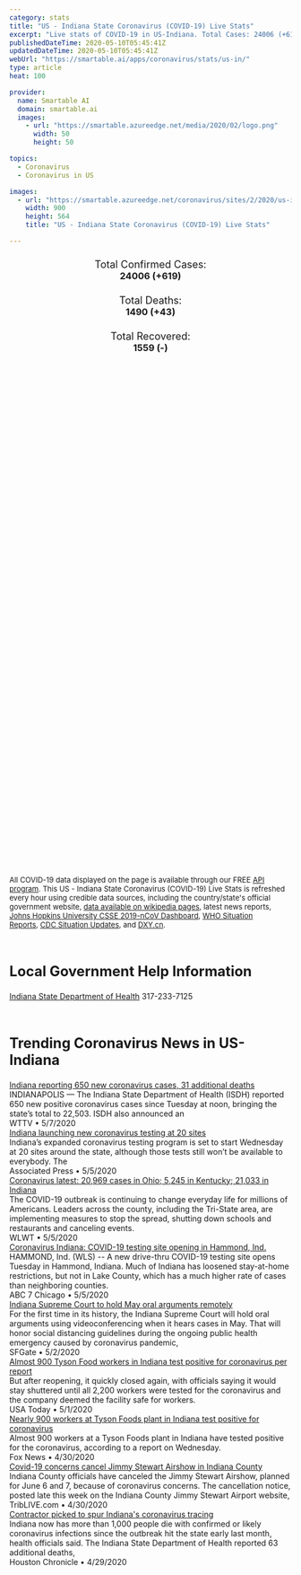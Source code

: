 ```yaml
---
category: stats
title: "US - Indiana State Coronavirus (COVID-19) Live Stats"
excerpt: "Live stats of COVID-19 in US-Indiana. Total Cases: 24006 (+619), Deaths: 1490 (+43), Recoveries: 1559(-)."
publishedDateTime: 2020-05-10T05:45:41Z
updatedDateTime: 2020-05-10T05:45:41Z
webUrl: "https://smartable.ai/apps/coronavirus/stats/us-in/"
type: article
heat: 100

provider:
  name: Smartable AI
  domain: smartable.ai
  images:
    - url: "https://smartable.azureedge.net/media/2020/02/logo.png"
      width: 50
      height: 50

topics:
  - Coronavirus
  - Coronavirus in US

images:
  - url: "https://smartable.azureedge.net/coronavirus/sites/2/2020/us-in.jpg"
    width: 900
    height: 564
    title: "US - Indiana State Coronavirus (COVID-19) Live Stats"

---
```

<div class="total-stats" style="text-align: center;">
    <h3>
	    <div style="font-size: 18px; font-weight: 400;">Total Confirmed Cases:</div>
	    24006 (<span class='red'>+619</span>)
    </h3>
    <h3>
	    <div style="font-size: 18px; font-weight: 400;">Total Deaths:</div>
	    1490 (<span class='red'>+43</span>)
    </h3>
    <h3>
	    <div style="font-size: 18px; font-weight: 400;">Total Recovered:</div>
	    1559 (-)
    </h3>
</div>

<script type="text/javascript" src="https://www.gstatic.com/charts/loader.js"></script>

<div id="time_series_chart" style="width: 100%; height: 400px;"></div>
<script type="text/javascript">
  google.charts.load('current', {'packages':['corechart']});
  google.charts.setOnLoadCallback(drawChart);
  function drawChart() {
    var data = google.visualization.arrayToDataTable([
      ['Date', 'Total Cases', 'Total Deaths', 'Total Recovered'],
      ['1/22/2020', 0, 0, 0],['1/23/2020', 0, 0, 0],['1/24/2020', 0, 0, 0],['1/25/2020', 0, 0, 0],['1/26/2020', 0, 0, 0],['1/27/2020', 0, 0, 0],['1/28/2020', 0, 0, 0],['1/29/2020', 0, 0, 0],['1/30/2020', 0, 0, 0],['1/31/2020', 0, 0, 0],['2/1/2020', 0, 0, 0],['2/2/2020', 0, 0, 0],['2/3/2020', 0, 0, 0],['2/4/2020', 0, 0, 0],['2/5/2020', 0, 0, 0],['2/6/2020', 0, 0, 0],['2/7/2020', 0, 0, 0],['2/8/2020', 0, 0, 0],['2/9/2020', 0, 0, 0],['2/10/2020', 0, 0, 0],['2/11/2020', 0, 0, 0],['2/12/2020', 0, 0, 0],['2/13/2020', 0, 0, 0],['2/14/2020', 0, 0, 0],['2/15/2020', 0, 0, 0],['2/16/2020', 0, 0, 0],['2/17/2020', 0, 0, 0],['2/18/2020', 0, 0, 0],['2/19/2020', 0, 0, 0],['2/20/2020', 0, 0, 0],['2/21/2020', 0, 0, 0],['2/22/2020', 0, 0, 0],['2/23/2020', 0, 0, 0],['2/24/2020', 0, 0, 0],['2/25/2020', 0, 0, 0],['2/26/2020', 0, 0, 0],['2/27/2020', 0, 0, 0],['2/28/2020', 0, 0, 0],['2/29/2020', 0, 0, 0],['3/1/2020', 0, 0, 0],['3/2/2020', 0, 0, 0],['3/3/2020', 0, 0, 0],['3/4/2020', 0, 0, 0],['3/5/2020', 0, 0, 0],['3/6/2020', 1, 0, 0],['3/7/2020', 1, 0, 0],['3/8/2020', 2, 0, 0],['3/9/2020', 3, 0, 0],['3/10/2020', 6, 0, 0],['3/11/2020', 11, 0, 0],['3/12/2020', 12, 0, 0],['3/13/2020', 12, 0, 0],['3/14/2020', 15, 0, 0],['3/15/2020', 20, 0, 0],['3/16/2020', 24, 2, 0],['3/17/2020', 30, 2, 0],['3/18/2020', 39, 2, 0],['3/19/2020', 61, 2, 0],['3/20/2020', 87, 3, 0],['3/21/2020', 128, 4, 0],['3/22/2020', 204, 7, 0],['3/23/2020', 271, 7, 0],['3/24/2020', 370, 12, 0],['3/25/2020', 479, 14, 0],['3/26/2020', 657, 17, 0],['3/27/2020', 981, 25, 0],['3/28/2020', 1232, 31, 0],['3/29/2020', 1514, 32, 0],['3/30/2020', 1787, 35, 0],['3/31/2020', 2159, 49, 0],['4/1/2020', 2569, 65, 0],['4/2/2020', 3039, 78, 0],['4/3/2020', 3437, 102, 0],['4/4/2020', 3973, 117, 0],['4/5/2020', 4431, 128, 0],['4/6/2020', 4976, 144, 0],['4/7/2020', 5530, 174, 0],['4/8/2020', 5963, 204, 28],['4/9/2020', 6371, 246, 28],['4/10/2020', 6925, 301, 58],['4/11/2020', 7451, 331, 58],['4/12/2020', 7941, 344, 105],['4/13/2020', 8310, 354, 105],['4/14/2020', 8515, 387, 131],['4/15/2020', 8949, 436, 146],['4/16/2020', 9537, 480, 150],['4/17/2020', 10154, 519, 150],['4/18/2020', 10641, 545, 173],['4/19/2020', 11211, 562, 1557],['4/20/2020', 11688, 577, 1559],['4/21/2020', 12097, 635, 1559],['4/22/2020', 12438, 666, 1559],['4/23/2020', 13039, 706, 1559],['4/24/2020', 13041, 706, 1559],['4/25/2020', 14399, 785, 175],['4/26/2020', 15023, 813, 175],['4/27/2020', 15971, 932, 175],['4/28/2020', 16592, 992, 175],['4/29/2020', 17186, 1065, 175],['4/30/2020', 17989, 1114, 175],['5/1/2020', 18626, 1166, 175],['5/2/2020', 19310, 1229, 175],['5/3/2020', 19944, 1246, 175],['5/4/2020', 20518, 1264, 175],['5/5/2020', 21046, 1326, 175],['5/6/2020', 21885, 1377, 1559],['5/7/2020', 22748, 1414, 1559],['5/8/2020', 23387, 1447, 1559],['5/9/2020', 24006, 1490, 1559],
    ]);
    var options = {
      curveType: 'none',
      chartArea: {'width': '80%', 'height': '80%'},
      legend: { position: 'top' },
      lineWidth: 5,
      colors: ['#f60109', '#444444', '#81B71F']
    };
    var chart = new google.visualization.LineChart(document.getElementById('time_series_chart'));
    chart.draw(data, options);
  }
</script>

<div id="geo_chart" style="width: 100%; height: 500px;"></div>
<script type="text/javascript">
  google.charts.load('current', {
    'packages':['geochart'],
    'mapsApiKey': 'AIzaSyDk1HhVhLaveyKrUhhHZ5YwzIpEcbdal6U'
  });
  google.charts.setOnLoadCallback(drawRegionsMap);
  function drawRegionsMap() {
    var data = google.visualization.arrayToDataTable([
      ['LATITUDE', 'LONGITUDE', 'DESCRIPTION', 'Total Cases', 'Total Deaths'],
      [39.8522, -77.2865, "Adams", 9, 1],[41.1966, -84.9245, "Allen", 800, 63],[39.2094, -85.9183, "Bartholomew", 342, 25],[40.0106, -86.4997, "Boone", 228, 30],[39.3085, -86.1227, "Brown", 25, 1],[40.5452, -86.5242, "Carroll", 71, 2],[40.8644, -86.5, "Cass", 1507, 3],[38.5395, -85.7655, "Clark", 374, 26],[39.2769, -87.1126, "Clay", 24, 1],[40.1944, -86.6671, "Clinton", 85, 2],[38.3714, -86.3444, "Crawford", 21, 1],[39.0676, -84.9053, "Dearborn", 148, 13],[39.4279, -85.6286, "Decatur", 218, 31],[41.3147, -84.9012, "DeKalb", 24, 2],[40.3138, -85.5009, "Delaware", 219, 15],[38.3934, -86.9404, "Dubois", 42, 0],[41.5336, -86.0138, "Elkhart", 436, 18],[39.6582, -85.141, "Fayette", 54, 4],[38.3513, -85.9372, "Floyd", 230, 29],[40.1089, -87.1577, "Fountain", 15, 2],[39.4233, -85.0114, "Franklin", 107, 8],[41.0192, -86.4125, "Fulton", 36, 1],[38.2786, -87.377, "Gibson", 7, 0],[40.6126, -85.5592, "Grant", 170, 16],[38.9879, -87.0813, "Greene", 150, 11],[39.9658, -86.1461, "Hamilton", 920, 82],[39.8857, -85.6086, "Hancock", 264, 18],[38.124, -85.9736, "Harrison", 156, 12],[39.8065, -86.5401, "Hendricks", 951, 63],[39.9973, -85.2512, "Henry", 73, 2],[40.4483, -86.1345, "Howard", 242, 10],[40.741, -85.5618, "Huntington", 13, 2],[38.8247, -86.1716, "Jackson", 274, 1],[40.9059, -87.1612, "Jasper", 46, 1],[38.9853, -85.6106, "Jennings", 95, 5],[39.4638, -86.1345, "Johnson", 790, 87],[38.7991, -87.4604, "Knox", 21, 0],[41.0743, -85.8923, "Kosciusko", 40, 2],[41.648, -85.4179, "LaGrange", 37, 2],[41.443, -87.4702, "Lake", 2392, 128],[41.7563, -86.8181, "LaPorte", 321, 11],[38.9172, -86.5557, "Lawrence", 116, 16],[40.2743, -85.8371, "Madison", 497, 65],[39.8362, -86.1752, "Marion", 7245, 430],[41.2159, -86.4236, "Marshall", 32, 1],[40.602, -85.9275, "Miami", 123, 1],[39.1637, -86.5257, "Monroe", 142, 9],[40.0428, -86.8975, "Montgomery", 125, 3],[39.5337, -86.3778, "Morgan", 194, 9],[40.9523, -87.299, "Newton", 66, 10],[41.4277, -85.355, "Noble", 128, 15],[38.9531, -84.8546, "Ohio", 9, 0],[38.5462, -86.6202, "Orange", 113, 18],[39.2861, -86.7726, "Owen", 28, 1],[41.685, -86.9804, "Porter", 309, 9],[38.2042, -87.9151, "Posey", 15, 0],[39.5211, -86.7995, "Putnam", 89, 5],[40.1898, -85.2037, "Randolph", 35, 2],[39.2373, -85.0931, "Ripley", 99, 6],[39.4981, -85.4676, "Rush", 47, 2],[38.6854, -85.7831, "Scott", 79, 2],[39.6738, -85.7052, "Shelby", 311, 22],[41.6228, -86.3377, "St. Joseph", 785, 30],[41.1989, -86.8922, "Starke", 22, 2],[41.6432, -85.005, "Steuben", 63, 1],[39.0973, -87.4074, "Sullivan", 20, 0],[38.7427, -85.0783, "Switzerland", 16, 0],[40.5076, -86.8527, "Tippecanoe", 225, 2],[40.3795, -86.0868, "Tipton", 21, 1],[38.024, -87.512, "Vanderburgh", 182, 2],[39.4936, -87.2667, "Vigo", 77, 6],[40.9807, -85.8393, "Wabash", 64, 2],[40.1973, -87.527, "Warren", 13, 1],[38.0469, -87.2847, "Warrick", 121, 20],[38.5549, -86.2778, "Washington", 48, 1],[39.9447, -84.8308, "Wayne", 138, 5],[40.6568, -85.2225, "Wells", 10, 0],[40.6622, -86.8678, "White", 145, 1],[41.2308, -85.3201, "Whitley", 22, 1],[38.7369, -85.5387, "Jefferson", 35, 0],[40.4882, -87.0857, "Benton", 12, 0],[40.492, -85.1468, "Jay", 21, 0],[40.4537, -85.3736, "Blackford", 13, 1],[38.1692, -86.8257, "Spencer", 10, 1],[39.7665, -87.2295, "Parke", 17, 0],[39.6349, -84.926, "Union", 19, 0],[38.7221, -86.8002, "Martin", 7, 0],[38.6679, -86.9974, "Daviess", 56, 17],[39.667, -87.5203, "Vermillion", 8, 0],[41.0535, -86.6037, "Pulaski", 34, 0],[37.9106, -86.7377, "Perry", 21, 0],[38.3827, -87.2129, "Pike", 2, 0],
    ]);
    var options = {
      backgroundColor: {fill:'transparent',stroke:'#FFF' ,strokeWidth:0 }, 
      displayMode: 'markers',
      region: 'US-IN', 
      resolution: 'metros',
      colorAxis: {colors: ['#F27D81', '#f60109']},
      sizeAxis: {minSize:3,  maxSize:12},
    };
    var chart = new google.visualization.GeoChart(document.getElementById('geo_chart'));
    chart.draw(data, options);
  };
</script>

<div id="geo_table"></div>
<script type="text/javascript">
  google.charts.load('current', {'packages':['table']});
  google.charts.setOnLoadCallback(drawTable);
  function drawTable() {
    var data = new google.visualization.DataTable();
    data.addColumn('string', 'Location');
    data.addColumn('number', 'Total Cases');
    data.addColumn('number', 'New Cases');
    data.addColumn('number', 'Active Cases');
    data.addColumn('number', 'Total Deaths');
    data.addColumn('number', 'New Deaths');
    data.addColumn('number', 'Total Recovered');
    data.addRows([
      [{v:"Adams", f:"Adams"}, 9, 0, 8, 1, 0, 0],[{v:"Allen", f:"Allen"}, 800, 19, 737, 63, 0, 0],[{v:"Bartholomew", f:"Bartholomew"}, 342, 11, 317, 25, 1, 0],[{v:"Boone", f:"Boone"}, 228, 6, 198, 30, 0, 0],[{v:"Brown", f:"Brown"}, 25, 0, 24, 1, 0, 0],[{v:"Carroll", f:"Carroll"}, 71, 1, 69, 2, 0, 0],[{v:"Cass", f:"Cass"}, 1507, 10, 1504, 3, 0, 0],[{v:"Clark", f:"Clark"}, 374, 16, 348, 26, 0, 0],[{v:"Clay", f:"Clay"}, 24, 0, 23, 1, 0, 0],[{v:"Clinton", f:"Clinton"}, 85, 5, 83, 2, 0, 0],[{v:"Crawford", f:"Crawford"}, 21, 0, 20, 1, 0, 0],[{v:"Dearborn", f:"Dearborn"}, 148, 2, 135, 13, 0, 0],[{v:"Decatur", f:"Decatur"}, 218, 2, 187, 31, 0, 0],[{v:"DeKalb", f:"DeKalb"}, 24, 0, 22, 2, 0, 0],[{v:"Delaware", f:"Delaware"}, 219, 5, 204, 15, 0, 0],[{v:"Dubois", f:"Dubois"}, 42, 4, 42, 0, 0, 0],[{v:"Elkhart", f:"Elkhart"}, 436, 26, 418, 18, 2, 0],[{v:"Fayette", f:"Fayette"}, 54, 2, 50, 4, 0, 0],[{v:"Floyd", f:"Floyd"}, 230, 4, 201, 29, 0, 0],[{v:"Fountain", f:"Fountain"}, 15, 1, 13, 2, 0, 0],[{v:"Franklin", f:"Franklin"}, 107, 3, 46, 8, 0, 53],[{v:"Fulton", f:"Fulton"}, 36, 2, 35, 1, 0, 0],[{v:"Gibson", f:"Gibson"}, 7, 0, 7, 0, 0, 0],[{v:"Grant", f:"Grant"}, 170, 5, 154, 16, 1, 0],[{v:"Greene", f:"Greene"}, 150, 4, 139, 11, 0, 0],[{v:"Hamilton", f:"Hamilton"}, 920, 17, 838, 82, 0, 0],[{v:"Hancock", f:"Hancock"}, 264, 18, 246, 18, 1, 0],[{v:"Harrison", f:"Harrison"}, 156, 3, 144, 12, 0, 0],[{v:"Hendricks", f:"Hendricks"}, 951, 24, 888, 63, 3, 0],[{v:"Henry", f:"Henry"}, 73, 3, 71, 2, 0, 0],[{v:"Howard", f:"Howard"}, 242, 8, 232, 10, 0, 0],[{v:"Huntington", f:"Huntington"}, 13, 0, 11, 2, 0, 0],[{v:"Jackson", f:"Jackson"}, 274, 23, 273, 1, 0, 0],[{v:"Jasper", f:"Jasper"}, 46, 0, 45, 1, 0, 0],[{v:"Jennings", f:"Jennings"}, 95, 2, 90, 5, 0, 0],[{v:"Johnson", f:"Johnson"}, 790, 21, 700, 87, 4, 3],[{v:"Knox", f:"Knox"}, 21, 0, 21, 0, 0, 0],[{v:"Kosciusko", f:"Kosciusko"}, 40, 0, 38, 2, 0, 0],[{v:"LaGrange", f:"LaGrange"}, 37, 0, 35, 2, 0, 0],[{v:"Lake", f:"Lake"}, 2392, 33, 2264, 128, 7, 0],[{v:"LaPorte", f:"LaPorte"}, 321, 14, 310, 11, 0, 0],[{v:"Lawrence", f:"Lawrence"}, 116, 1, 100, 16, 0, 0],[{v:"Madison", f:"Madison"}, 497, 14, 432, 65, 0, 0],[{v:"Marion", f:"Marion"}, 7245, 167, 6815, 430, 5, 0],[{v:"Marshall", f:"Marshall"}, 32, 0, 31, 1, 0, 0],[{v:"Miami", f:"Miami"}, 123, 1, 122, 1, 0, 0],[{v:"Monroe", f:"Monroe"}, 142, 1, 133, 9, 0, 0],[{v:"Montgomery", f:"Montgomery"}, 125, 11, 122, 3, 1, 0],[{v:"Morgan", f:"Morgan"}, 194, 8, 185, 9, 0, 0],[{v:"Newton", f:"Newton"}, 66, 2, 56, 10, 0, 0],[{v:"Noble", f:"Noble"}, 128, 1, 113, 15, 0, 0],[{v:"Ohio", f:"Ohio"}, 9, 2, 9, 0, 0, 0],[{v:"Orange", f:"Orange"}, 113, 5, 95, 18, 1, 0],[{v:"Owen", f:"Owen"}, 28, 2, 27, 1, 0, 0],[{v:"Porter", f:"Porter"}, 309, 6, 236, 9, 1, 64],[{v:"Posey", f:"Posey"}, 15, 0, 15, 0, 0, 0],[{v:"Putnam", f:"Putnam"}, 89, 4, 84, 5, 0, 0],[{v:"Randolph", f:"Randolph"}, 35, 6, 33, 2, 0, 0],[{v:"Ripley", f:"Ripley"}, 99, 0, 93, 6, 0, 0],[{v:"Rush", f:"Rush"}, 47, 0, 45, 2, 0, 0],[{v:"Scott", f:"Scott"}, 79, 6, 77, 2, 0, 0],[{v:"Shelby", f:"Shelby"}, 311, 11, 289, 22, 0, 0],[{v:"St. Joseph", f:"St. Joseph"}, 785, 12, 755, 30, 1, 0],[{v:"Starke", f:"Starke"}, 22, 1, 20, 2, 0, 0],[{v:"Steuben", f:"Steuben"}, 63, 0, 62, 1, 0, 0],[{v:"Sullivan", f:"Sullivan"}, 20, 1, 20, 0, 0, 0],[{v:"Switzerland", f:"Switzerland"}, 16, 0, 16, 0, 0, 0],[{v:"Tippecanoe", f:"Tippecanoe"}, 225, 18, 223, 2, 0, 0],[{v:"Tipton", f:"Tipton"}, 21, 1, 20, 1, 0, 0],[{v:"Vanderburgh", f:"Vanderburgh"}, 182, 7, 125, 2, 0, 55],[{v:"Vigo", f:"Vigo"}, 77, 2, 71, 6, 0, 0],[{v:"Wabash", f:"Wabash"}, 64, 0, 62, 2, 0, 0],[{v:"Warren", f:"Warren"}, 13, 0, 12, 1, 0, 0],[{v:"Warrick", f:"Warrick"}, 121, 2, 101, 20, 1, 0],[{v:"Washington", f:"Washington"}, 48, 3, 47, 1, 0, 0],[{v:"Wayne", f:"Wayne"}, 138, 12, 133, 5, 2, 0],[{v:"Wells", f:"Wells"}, 10, 1, 10, 0, 0, 0],[{v:"White", f:"White"}, 145, 6, 144, 1, 0, 0],[{v:"Whitley", f:"Whitley"}, 22, 0, 21, 1, 0, 0],[{v:"Jefferson", f:"Jefferson"}, 35, 1, 35, 0, 0, 0],[{v:"Benton", f:"Benton"}, 12, 0, 12, 0, 0, 0],[{v:"Jay", f:"Jay"}, 21, 2, 21, 0, 0, 0],[{v:"Blackford", f:"Blackford"}, 13, 0, 12, 1, 0, 0],[{v:"Spencer", f:"Spencer"}, 10, 1, 9, 1, 0, 0],[{v:"Parke", f:"Parke"}, 17, 1, 17, 0, 0, 0],[{v:"Union", f:"Union"}, 19, 3, 19, 0, 0, 0],[{v:"Martin", f:"Martin"}, 7, 0, 7, 0, 0, 0],[{v:"Daviess", f:"Daviess"}, 56, 0, 39, 17, 0, 0],[{v:"Vermillion", f:"Vermillion"}, 8, 0, 8, 0, 0, 0],[{v:"Pulaski", f:"Pulaski"}, 34, 1, 34, 0, 0, 0],[{v:"Perry", f:"Perry"}, 21, 2, 21, 0, 0, 0],[{v:"Pike", f:"Pike"}, 2, 0, 2, 0, 0, 0],
    ]);
    data.setProperty(0, 0, 'style', 'min-width:100px');
    var table = new google.visualization.Table(document.getElementById('geo_table'));
    table.draw(data, {allowHtml: true, sortColumn: 2, sortAscending: false, width: '660px', height: '100%'});
  }
</script>

<span style="font-size: 13px">All COVID-19 data displayed on the page is available through our FREE <a href="https://developer.smartable.ai">API program</a>. This US - Indiana State Coronavirus (COVID-19) Live Stats is refreshed every hour using credible data sources, including the country/state's official government website, <a href="https://en.wikipedia.org/wiki/2019%E2%80%9320_coronavirus_pandemic" target="_blank">data available on wikipedia pages</a>, latest news reports, <a href="https://systems.jhu.edu/research/public-health/ncov/" target="_blank">Johns Hopkins University CSSE 2019-nCoV Dashboard</a>, <a href="https://www.who.int/emergencies/diseases/novel-coronavirus-2019/situation-reports" target="_blank">WHO Situation Reports</a>, <a href="https://www.cdc.gov/coronavirus/2019-ncov/index.html" target="_blank">CDC Situation Updates</a>, and <a href="https://ncov.dxy.cn/ncovh5/view/pneumonia" target="_blank">DXY.cn</a>.</span>

<h2 id="news" class="center" style="margin-top: 60px; font-size: 25px;">Local Government Help Information</h2>
<div class="info center">
<a href="https://www.in.gov/isdh/28470.htm" target="_blank">Indiana State Department of Health</a> 317-233-7125
</div>
<h2 id="news" class="center" style="margin-top: 60px; font-size: 25px;">Trending Coronavirus News in US-Indiana</h2>
<div class="row">
<div class="col-md-6 col-sm-12">
  <div class="content-card">
	<a href="https://cbs4indy.com/news/indiana-reporting-650-new-coronavirus-cases-31-additional-deaths/"><div class="card-image" style="background-image: url(https://cbs4indy.com/wp-content/uploads/sites/22/2020/05/0507_Featured.png?w=1280&h=720&crop=1)"></div></a>
	<div class="content">
		<div class="card-title"><a href="https://cbs4indy.com/news/indiana-reporting-650-new-coronavirus-cases-31-additional-deaths/">Indiana reporting 650 new coronavirus cases, 31 additional deaths</a></div>
		<div class="card-excerpt">INDIANAPOLIS — The Indiana State Department of Health (ISDH) reported 650 new positive coronavirus cases since Tuesday at noon, bringing the state’s total to 22,503. ISDH also announced an</div>
		<div class="card-meta">
			<span class="card-provider">WTTV</span> • <span class="card-date">5/7/2020</span>
		</div>
	</div>
  </div>
</div>
<div class="col-md-6 col-sm-12">
  <div class="content-card">
	<a href="https://apnews.com/638f679ef28a1982dfe14d03829bde1a"><div class="card-image" style="background-image: url(https://storage.googleapis.com/afs-prod/media/f0da2855770b44a8971dc36664b488fd/3000.jpeg)"></div></a>
	<div class="content">
		<div class="card-title"><a href="https://apnews.com/638f679ef28a1982dfe14d03829bde1a">Indiana launching new coronavirus testing at 20 sites</a></div>
		<div class="card-excerpt">Indiana’s expanded coronavirus testing program is set to start Wednesday at 20 sites around the state, although those tests still won’t be available to everybody. The</div>
		<div class="card-meta">
			<span class="card-provider">Associated Press</span> • <span class="card-date">5/5/2020</span>
		</div>
	</div>
  </div>
</div>
<div class="col-md-6 col-sm-12">
  <div class="content-card">
	<a href="https://www.wlwt.com/article/coronavirus-latest-20-969-cases-in-ohio-5-245-in-kentucky-21-033-in-indiana/32095068"><div class="card-image" style="background-image: url(https://kubrick.htvapps.com/htv-prod-media.s3.amazonaws.com/images/coronavirus-indy-1583511980.jpg?crop=1.00xw:1.00xh;0,0&resize=1200:*)"></div></a>
	<div class="content">
		<div class="card-title"><a href="https://www.wlwt.com/article/coronavirus-latest-20-969-cases-in-ohio-5-245-in-kentucky-21-033-in-indiana/32095068">Coronavirus latest: 20,969 cases in Ohio; 5,245 in Kentucky; 21,033 in Indiana</a></div>
		<div class="card-excerpt">The COVID-19 outbreak is continuing to change everyday life for millions of Americans. Leaders across the county, including the Tri-State area, are implementing measures to stop the spread, shutting down schools and restaurants and canceling events.</div>
		<div class="card-meta">
			<span class="card-provider">WLWT</span> • <span class="card-date">5/5/2020</span>
		</div>
	</div>
  </div>
</div>
<div class="col-md-6 col-sm-12">
  <div class="content-card">
	<a href="https://abc7chicago.com/covid-19-testing-near-me-hammond-indiana-reopen-coronavirus/6152239/"><div class="card-image" style="background-image: url(https://cdn.abcotvs.com/dip/images/6152218_050520-wls-hammond-testing5-vid.jpg)"></div></a>
	<div class="content">
		<div class="card-title"><a href="https://abc7chicago.com/covid-19-testing-near-me-hammond-indiana-reopen-coronavirus/6152239/">Coronavirus Indiana: COVID-19 testing site opening in Hammond, Ind.</a></div>
		<div class="card-excerpt">HAMMOND, Ind. (WLS) -- A new drive-thru COVID-19 testing site opens Tuesday in Hammond, Indiana. Much of Indiana has loosened stay-at-home restrictions, but not in Lake County, which has a much higher rate of cases than neighboring counties.</div>
		<div class="card-meta">
			<span class="card-provider">ABC 7 Chicago</span> • <span class="card-date">5/5/2020</span>
		</div>
	</div>
  </div>
</div>
<div class="col-md-6 col-sm-12">
  <div class="content-card">
	<a href="https://www.sfgate.com/news/article/Indiana-Supreme-Court-to-hold-May-oral-arguments-15242101.php"><div class="card-image" style="background-image: url(https://d29xw9s9x32j3w.cloudfront.net/players/library/placeholder.png)"></div></a>
	<div class="content">
		<div class="card-title"><a href="https://www.sfgate.com/news/article/Indiana-Supreme-Court-to-hold-May-oral-arguments-15242101.php">Indiana Supreme Court to hold May oral arguments remotely</a></div>
		<div class="card-excerpt">For the first time in its history, the Indiana Supreme Court will hold oral arguments using videoconferencing when it hears cases in May. That will honor social distancing guidelines during the ongoing public health emergency caused by coronavirus pandemic,</div>
		<div class="card-meta">
			<span class="card-provider">SFGate</span> • <span class="card-date">5/2/2020</span>
		</div>
	</div>
  </div>
</div>
<div class="col-md-6 col-sm-12">
  <div class="content-card">
	<a href="https://www.usatoday.com/story/money/2020/05/01/coronavirus-tyson-increases-bonuses-frontline-workers/3064769001/"><div class="card-image" style="background-image: url(https://www.gannett-cdn.com/presto/2020/04/16/USAT/431ee6d4-dda9-44f5-9e40-ed9f4f0756f4-AP_596776141462.jpg?auto=webp&crop=3503,1970,x0,y0&format=pjpg&width=1200)"></div></a>
	<div class="content">
		<div class="card-title"><a href="https://www.usatoday.com/story/money/2020/05/01/coronavirus-tyson-increases-bonuses-frontline-workers/3064769001/">Almost 900 Tyson Food workers in Indiana test positive for coronavirus per report</a></div>
		<div class="card-excerpt">But after reopening, it quickly closed again, with officials saying it would stay shuttered until all 2,200 workers were tested for the coronavirus and the company deemed the facility safe for workers.</div>
		<div class="card-meta">
			<span class="card-provider">USA Today</span> • <span class="card-date">5/1/2020</span>
		</div>
	</div>
  </div>
</div>
<div class="col-md-6 col-sm-12">
  <div class="content-card">
	<a href="https://www.foxnews.com/health/nearly-900-tyson-foods-plant-indiana-test-positive-coronavirus"><div class="card-image" style="background-image: url(https://a57.foxnews.com/static.foxnews.com/foxnews.com/content/uploads/2020/04/640/320/AP-Tyson-1.jpg?ve=1&tl=1)"></div></a>
	<div class="content">
		<div class="card-title"><a href="https://www.foxnews.com/health/nearly-900-tyson-foods-plant-indiana-test-positive-coronavirus">Nearly 900 workers at Tyson Foods plant in Indiana test positive for coronavirus</a></div>
		<div class="card-excerpt">Almost 900 workers at a Tyson Foods plant in Indiana have tested positive for the coronavirus, according to a report on Wednesday.</div>
		<div class="card-meta">
			<span class="card-provider">Fox News</span> • <span class="card-date">4/30/2020</span>
		</div>
	</div>
  </div>
</div>
<div class="col-md-6 col-sm-12">
  <div class="content-card">
	<a href="https://triblive.com/local/regional/covid-19-concerns-cancel-jimmy-stewart-airshow-in-indiana-county/"><div class="card-image" style="background-image: url(https://triblive.com/wp-content/uploads/2020/04/2604608_web1_gtr-MikeGoulianAerosports-050120.jpg)"></div></a>
	<div class="content">
		<div class="card-title"><a href="https://triblive.com/local/regional/covid-19-concerns-cancel-jimmy-stewart-airshow-in-indiana-county/">Covid-19 concerns cancel Jimmy Stewart Airshow in Indiana County</a></div>
		<div class="card-excerpt">Indiana County officials have canceled the Jimmy Stewart Airshow, planned for June 6 and 7, because of coronavirus concerns. The cancellation notice, posted late this week on the Indiana County Jimmy Stewart Airport website,</div>
		<div class="card-meta">
			<span class="card-provider">TribLIVE.com</span> • <span class="card-date">4/30/2020</span>
		</div>
	</div>
  </div>
</div>
<div class="col-md-6 col-sm-12">
  <div class="content-card">
	<a href="https://www.chron.com/news/article/Indiana-tops-1-000-in-confirmed-likely-15234363.php"><div class="card-image" style="background-image: url(https://d29xw9s9x32j3w.cloudfront.net/players/library/placeholder.png)"></div></a>
	<div class="content">
		<div class="card-title"><a href="https://www.chron.com/news/article/Indiana-tops-1-000-in-confirmed-likely-15234363.php">Contractor picked to spur Indiana's coronavirus tracing</a></div>
		<div class="card-excerpt">Indiana now has more than 1,000 people die with confirmed or likely coronavirus infections since the outbreak hit the state early last month, health officials said. The Indiana State Department of Health reported 63 additional deaths,</div>
		<div class="card-meta">
			<span class="card-provider">Houston Chronicle</span> • <span class="card-date">4/29/2020</span>
		</div>
	</div>
  </div>
</div>

</div>

